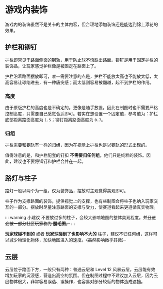 # 游戏内装饰

游戏内的装饰虽然不是关卡的主体内容，但合理地添加装饰还是能达到锦上添花的效果。

## 护栏和铆钉

护栏即常见于路面侧面的钢轨，用于防止球不慎跌出路面。铆钉是用于固定护栏的装饰品，让玩家感觉护栏像是被固定在路面上了。

护栏沿着路面摆放即可，唯一需要注意的点是，护栏不能放太高也不能放太低，太高容易让球陷进去，有一种唐突感；而太低则容易被翻越，起不到护栏的作用。

### 高度

由于原版护栏的高度也是不确定的，更像是随手放置，因此在制图时也不需要严格控制高度，只需要自己感觉合适即可。若实在想设置一个固定值，参考值为：护栏底部距离路面高度为 `1.5`；铆钉距离路面高度为 `0.7`。

### 归组

护栏需要和钢轨有一样的归组，因为在视觉上护栏也是以钢轨的形式出现的。

值得注意的是，和护栏配套的钉扣 **不需要归任何组**，他们只是纯粹的装饰。因此，建议也不要将铆钉和护栏合并在一起。

## 路灯与柱子

路灯一般以两个为一组，仅为装饰品，摆放时主观觉得美观即可。

柱子作为支撑路面的装饰，提供视觉上的支撑，也有些制图会将柱子也纳入玩家交互的一部分。摆放时尽量注意路面的支撑与受力，使赛道看起来更遵循真实物理。

::: warning 小建议
不要放过多的柱子，会较大影响地图的整体美观程度。~~并且这会被一部分社区玩家称为 **腿毛图**。~~
:::

**玩家球碰不到的** 或者 **玩家球碰到了也影响不大的** 柱子，建议不归任何组，这样可以减少物理化物体，加快地图进入的速度。~~（虽然影响微乎其微）~~

## 云层

云层位于路面下方，一般只有两种：普通云层和 Level 12 风暴云层。云层能有效增加玩家的沉浸感，营造出高空的氛围。但在制图过程中不建议加入云层，因为云层物体很大，非常容易误选、误操作，也容易对部分较低的物体造成遮挡。
